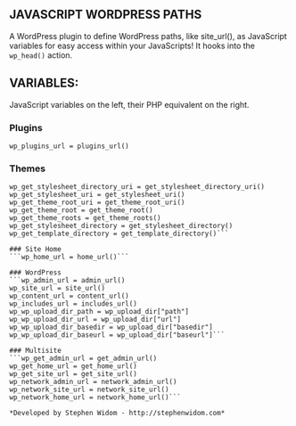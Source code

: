 ## JAVASCRIPT WORDPRESS PATHS
A WordPress plugin to define WordPress paths, like site_url(), as JavaScript variables for easy access within your JavaScripts! It hooks into the ```wp_head()``` action.

## VARIABLES:
JavaScript variables on the left, their PHP equivalent on the right.

### Plugins
```wp_plugins_url = plugins_url()```

### Themes
```wp_get_template_directory_uri = get_template_directory_uri()
wp_get_stylesheet_directory_uri = get_stylesheet_directory_uri()
wp_get_stylesheet_uri = get_stylesheet_uri()
wp_get_theme_root_uri = get_theme_root_uri()
wp_get_theme_root = get_theme_root()
wp_get_theme_roots = get_theme_roots()
wp_get_stylesheet_directory = get_stylesheet_directory()
wp_get_template_directory = get_template_directory()```

### Site Home
```wp_home_url = home_url()```

### WordPress
```wp_admin_url = admin_url()
wp_site_url = site_url()
wp_content_url = content_url()
wp_includes_url = includes_url()
wp_wp_upload_dir_path = wp_upload_dir["path"]
wp_wp_upload_dir_url = wp_upload_dir["url"]
wp_wp_upload_dir_basedir = wp_upload_dir["basedir"]
wp_wp_upload_dir_baseurl = wp_upload_dir["baseurl"]```

### Multisite
```wp_get_admin_url = get_admin_url()
wp_get_home_url = get_home_url()
wp_get_site_url = get_site_url()
wp_network_admin_url = network_admin_url()
wp_network_site_url = network_site_url()
wp_network_home_url = network_home_url()```

*Developed by Stephen Widom - http://stephenwidom.com*